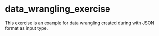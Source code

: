 # data_wrangling_exercise
This exercise is an example for data wrangling created during with JSON format as input type. 
